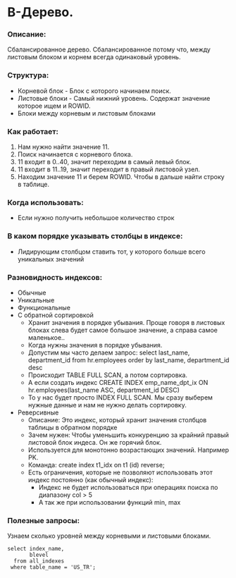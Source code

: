 # B-Дерево.

### Описание: 
Сбалансированное дерево. Сбалансированное потому что, между листовым блоком и корнем всегда одинаковый уровень. 

### Структура: 
  - Корневой блок - Блок с которого начинаем поиск. 
  - Листовые блоки - Самый нижний уровень. Содержат значение которое ищем и ROWID.
  - Блоки между корневым и листовым блоками
  
### Как работает: 
  1. Нам нужно найти значение 11.
  2. Поиск начинается с корневого блока.
  3. 11 входит в 0..40, значит переходим в самый левый блок.
  4. 11 входит в 11..19, значит переходит в правый листовой узел.
  5. Находим значение 11 и берем ROWID. Чтобы в дальше найти строку в таблице.

### Когда использовать:
  - Если нужно получить небольшое количество строк
  
### В каком порядке указывать столбцы в индексе: 
  - Лидирующим столбцом ставить тот, у которого больше всего уникальных значений

### Разновидность индексов: 
  - Обычные
  - Уникальные
  - Функциональные
  - С обратной сортировкой
    - Хранит значения в порядке убывания. Проще говоря в листовых блоках слева будет самое большое значение, а справа самое маленькое..
    - Когда нужны значения в порядке убывания.
    - Допустим мы часто делаем запрос: select last_name, department_id from hr.employees order by last_name, department_id desc
    - Происходит TABLE FULL SCAN, а потом сортировка.
    - А если создать индекс CREATE INDEX emp_name_dpt_ix ON hr.employees(last_name ASC, department_id DESC)
    - То у нас будет просто INDEX FULL SCAN. Мы сразу выберем нужные данные и нам не нужно делать сортировку.
  - Реверсивные
    - Описание: Это индекс, который хранит значения столбцов таблицы в обратном порядке
    - Зачем нужен: Чтобы уменьшить конкуренцию за крайний правый листовой блок индеса. Он же горячий блок.
    - Используется для монотонно возрастающих значений. Например PK.
    - Команда: create index t1_idx on t1 (id) reverse;
    - Есть ограничения, которые не позволяют использовать этот индекс постоянно (как обычный индекс): 
      - Индекс не будет использоваться при операциях поиска по диапазону col > 5
      - А так же при использовании функций min, max


### Полезные запросы:

Узнаем сколько уровней между корневыми и листовыми блоками.
````
select index_name, 
       blevel 
  from all_indexes 
 where table_name = 'US_TR';
````